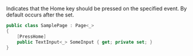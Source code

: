 Indicates that the Home key should be pressed on the specified event.
By default occurs after the set.

```cs
public class SamplePage : Page<_>
{
    [PressHome]
    public TextInput<_> SomeInput { get; private set; }
}
```